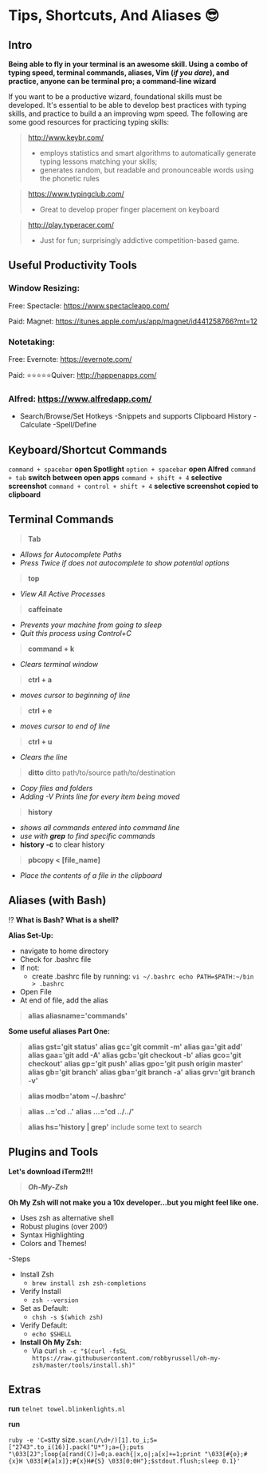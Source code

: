 # Tips, Shortcuts, And Aliases 😎

## Intro

**Being able to fly in your terminal is an awesome skill. Using a combo of typing speed, terminal commands, aliases, Vim (_if you dare_), and practice, anyone can be terminal pro; a command-line wizard**

If you want to be a productive wizard, foundational skills must be developed. It's essential to be able to develop best practices with typing skills, and practice to build a an improving wpm speed. The following are some good resources for practicing typing skills:

>http://www.keybr.com/
> - employs statistics and smart algorithms to automatically generate typing lessons matching your skills;
>- generates random, but readable and pronounceable words using the phonetic rules

>https://www.typingclub.com/
> - Great to develop proper finger placement on keyboard

>http://play.typeracer.com/
> - Just for fun; surprisingly addictive competition-based game.

## Useful Productivity Tools
### Window Resizing:
Free:
Spectacle: https://www.spectacleapp.com/


Paid:
Magnet: https://itunes.apple.com/us/app/magnet/id441258766?mt=12

### Notetaking:
Free:
Evernote: https://evernote.com/

Paid:
⭐️⭐️⭐️⭐️⭐️Quiver: http://happenapps.com/

### Alfred: https://www.alfredapp.com/
- Search/Browse/Set Hotkeys
-Snippets and supports Clipboard History
-Calculate
-Spell/Define

## Keyboard/Shortcut Commands
 `command + spacebar`  **open Spotlight**
`option + spacebar` **open Alfred**
`command + tab` **switch between open apps**
`command + shift + 4` **selective screenshot**
`command + control + shift + 4` **selective screenshot copied to clipboard**


## Terminal Commands
>**Tab**
- _Allows for Autocomplete Paths_
- _Press Twice if does not autocomplete to show potential options_
>**top**
- _View All Active Processes_
>**caffeinate**
- _Prevents your machine from going to sleep_
- _Quit this process using Control+C_
>**command + k**
- _Clears terminal window_
>**ctrl + a**
- _moves cursor to beginning of line_
>**ctrl + e**
- _moves cursor to end of line_
>**ctrl + u**
- _Clears the line_
>**ditto**
ditto path/to/source path/to/destination
- _Copy files and folders_
- _Adding -V Prints line for every item being moved_
>**history**
- _shows all commands entered into command line_
- _use with **grep** to find specific commands_
- **history -c** to clear history
>**pbcopy < [file_name]**
- _Place the contents of a file in the clipboard_


## Aliases (with Bash)

⁉️ **What is Bash? What is a shell?**

**Alias Set-Up:**
- navigate to home directory
- Check for .bashrc file
- If not:   
  - create .bashrc file by running:
    `vi ~/.bashrc
    echo PATH=$PATH:~/bin > .bashrc`
- Open File
- At end of file, add the alias
>**alias aliasname='commands'**

**Some useful aliases Part One:**

> **alias gst='git status'**
> **alias gc='git commit -m'**
> **alias ga='git add'**
> **alias gaa='git add -A'**
> **alias gcb='git checkout -b'**
> **alias gco='git checkout'**
> **alias gp='git push'**
> **alias gpo='git push origin master'**
> **alias gb='git branch'**
> **alias gba='git branch -a'**
> **alias grv='git branch -v'**

> **alias modb='atom ~/.bashrc'**

> **alias ..='cd ..'**
> **alias ...='cd ../../'**

> **alias hs='history | grep'**
include some text to search

## Plugins and Tools

**Let's download iTerm2!!!**

>***Oh-My-Zsh***

**Oh My Zsh will not make you a 10x developer...but you might feel like one.**
- Uses zsh as alternative shell
- Robust plugins (over 200!)
- Syntax Highlighting
- Colors and Themes!

-Steps
  - Install Zsh
    - `brew install zsh zsh-completions`
  - Verify Install
    -  `zsh --version`
  - Set as Default:
    - `chsh -s $(which zsh)`
  - Verify Default:
    - `echo $SHELL`
  - **Install Oh My Zsh:**
    - Via curl `sh -c "$(curl -fsSL https://raw.githubusercontent.com/robbyrussell/oh-my-zsh/master/tools/install.sh)"`


## Extras

**run**
`telnet towel.blinkenlights.nl`


**run**

`ruby -e 'C=`stty size`.scan(/\d+/)[1].to_i;S=["2743".to_i(16)].pack("U*");a={};puts "\033[2J";loop{a[rand(C)]=0;a.each{|x,o|;a[x]+=1;print "\033[#{o};#{x}H \033[#{a[x]};#{x}H#{S} \033[0;0H"};$stdout.flush;sleep 0.1}'`
